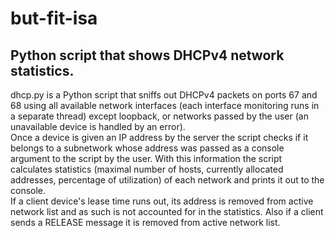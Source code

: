 # but-fit-isa
## Python script that shows DHCPv4 network statistics.

dhcp.py is a Python script that sniffs out DHCPv4 packets on ports 67 and 68 using all available network interfaces (each interface monitoring runs in a separate thread) except loopback, or networks passed by the user (an unavailable device is handled by an error).  
Once a device is given an IP address by the server the script checks if it belongs to a subnetwork whose address was passed as a console argument to the script by the user. With this information the script calculates statistics (maximal number of hosts, currently allocated addresses, percentage of utilization) of each network and prints it out to the console.  
If a client device's lease time runs out, its address is removed from active network list and as such is not accounted for in the statistics. Also if a client sends a RELEASE message it is removed from active network list.
